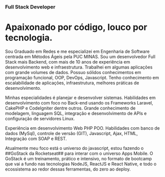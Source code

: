 ### Full Stack Developer
# Apaixonado por código, louco por tecnologia.

Sou Graduado em Redes e me especializei em Engenharia de Software centrada em Métodos Ágeis pela PUC MINAS.
Sou um desenvolvedor Full Stack mais Backend, com mais de 10 anos de experiência em desenvolvimento web e infraestrutura. Trabalhei em algumas aplicações com grande volumes de dados. Possuo sólidos conhecimentos em programação funcional, OOP, DevOps, Javascript. Tenho conhecimento em escalabilidade de aplicações, infraestrutura, melhores práticas de desenvolvimento.

Minhas especialidades é planejar e desenvolver sistemas. Habilidades em desenvolvimento com foco no Back-end usando os Frameworks Laravel, CakePHP e CodeIgniter dentre outros. Grande conhecimento de modelagem, linguagem SQL, integração e desenvolvimento de APIs e configuração de servidores Linux.

Experiência em desenvolvimento Web PHP POO. Habilidades com banco de dados (MySql), controle de versão (GIT), Javascript, Ajax, HTML, Integração com SOAP e REST.

Atualmente meu foco está o universo do javascript, estou fazendo o ##GoStack da Rocketseat## para interar com o universo Apps Mobile.
O GoStack é um treinamento, prático e intensivo, no formato de bootcamp que vai a fundo nas tecnologias NodeJS, ReactJS e React Native, e todo o ecossistema ao redor dessas ferramentas, do zero ao deploy.
